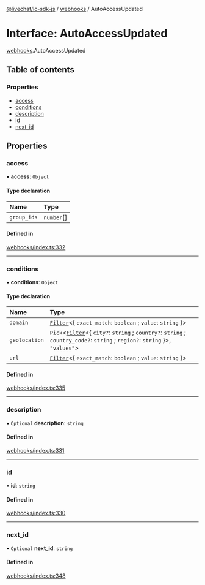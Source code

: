 [@livechat/lc-sdk-js](../README.md) / [webhooks](../modules/webhooks.md) / AutoAccessUpdated

# Interface: AutoAccessUpdated

[webhooks](../modules/webhooks.md).AutoAccessUpdated

## Table of contents

### Properties

- [access](webhooks.AutoAccessUpdated.md#access)
- [conditions](webhooks.AutoAccessUpdated.md#conditions)
- [description](webhooks.AutoAccessUpdated.md#description)
- [id](webhooks.AutoAccessUpdated.md#id)
- [next\_id](webhooks.AutoAccessUpdated.md#next_id)

## Properties

### access

• **access**: `Object`

#### Type declaration

| Name | Type |
| :------ | :------ |
| `group_ids` | `number`[] |

#### Defined in

[webhooks/index.ts:332](https://github.com/livechat/lc-sdk-js/blob/a63b0a6/src/webhooks/index.ts#L332)

___

### conditions

• **conditions**: `Object`

#### Type declaration

| Name | Type |
| :------ | :------ |
| `domain` | [`Filter`](webhooks_structures_structures.Filter.md)<{ `exact_match`: `boolean` ; `value`: `string`  }\> |
| `geolocation` | `Pick`<[`Filter`](webhooks_structures_structures.Filter.md)<{ `city?`: `string` ; `country?`: `string` ; `country_code?`: `string` ; `region?`: `string`  }\>, ``"values"``\> |
| `url` | [`Filter`](webhooks_structures_structures.Filter.md)<{ `exact_match`: `boolean` ; `value`: `string`  }\> |

#### Defined in

[webhooks/index.ts:335](https://github.com/livechat/lc-sdk-js/blob/a63b0a6/src/webhooks/index.ts#L335)

___

### description

• `Optional` **description**: `string`

#### Defined in

[webhooks/index.ts:331](https://github.com/livechat/lc-sdk-js/blob/a63b0a6/src/webhooks/index.ts#L331)

___

### id

• **id**: `string`

#### Defined in

[webhooks/index.ts:330](https://github.com/livechat/lc-sdk-js/blob/a63b0a6/src/webhooks/index.ts#L330)

___

### next\_id

• `Optional` **next\_id**: `string`

#### Defined in

[webhooks/index.ts:348](https://github.com/livechat/lc-sdk-js/blob/a63b0a6/src/webhooks/index.ts#L348)
